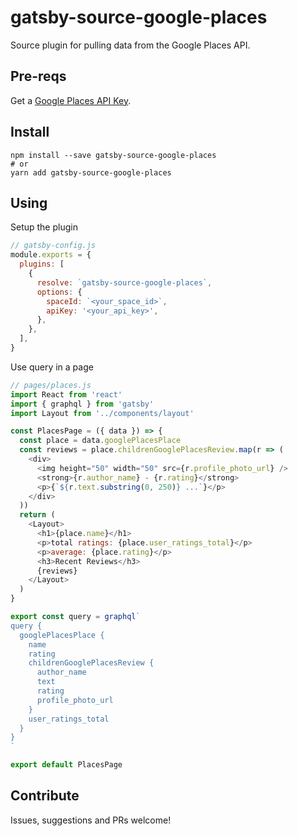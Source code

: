 # gatsby-source-google-places

Source plugin for pulling data from the Google Places API.

## Pre-reqs

Get a [Google Places API Key](https://developers.google.com/places/web-service/get-api-key).

## Install

```terminal
npm install --save gatsby-source-google-places
# or
yarn add gatsby-source-google-places
```

## Using

Setup the plugin

```js
// gatsby-config.js
module.exports = {
  plugins: [
    {
      resolve: `gatsby-source-google-places`,
      options: {
        spaceId: `<your_space_id>`,
        apiKey: '<your_api_key>',
      },
    },
  ],
}
```

Use query in a page

```js
// pages/places.js
import React from 'react'
import { graphql } from 'gatsby'
import Layout from '../components/layout'

const PlacesPage = ({ data }) => {
  const place = data.googlePlacesPlace
  const reviews = place.childrenGooglePlacesReview.map(r => (
    <div>
      <img height="50" width="50" src={r.profile_photo_url} />
      <strong>{r.author_name} - {r.rating}</strong>
      <p>{`${r.text.substring(0, 250)} ...`}</p>
    </div>
  ))
  return (
    <Layout>
      <h1>{place.name}</h1>
      <p>total ratings: {place.user_ratings_total}</p>
      <p>average: {place.rating}</p>
      <h3>Recent Reviews</h3>
      {reviews}
    </Layout>
  )
}

export const query = graphql`
query {
  googlePlacesPlace {
    name
    rating
    childrenGooglePlacesReview {
      author_name
      text
      rating
      profile_photo_url
    }
    user_ratings_total
  }
}
`

export default PlacesPage
```

## Contribute

Issues, suggestions and PRs welcome!
